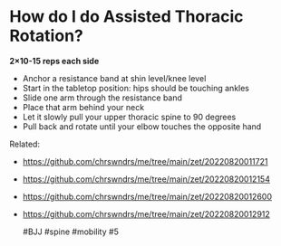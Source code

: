 # How do I do Assisted Thoracic Rotation?

**2×10-15 reps each side**
- Anchor a resistance band at shin level/knee level
- Start in the tabletop position: hips should be touching ankles
- Slide one arm through the resistance band
- Place that arm behind your neck
- Let it slowly pull your upper thoracic spine to 90 degrees
- Pull back and rotate until your elbow touches the opposite hand

Related: 
 - https://github.com/chrswndrs/me/tree/main/zet/20220820011721
 - https://github.com/chrswndrs/me/tree/main/zet/20220820012154
 - https://github.com/chrswndrs/me/tree/main/zet/20220820012600
 - https://github.com/chrswndrs/me/tree/main/zet/20220820012912

    #BJJ #spine #mobility #5
